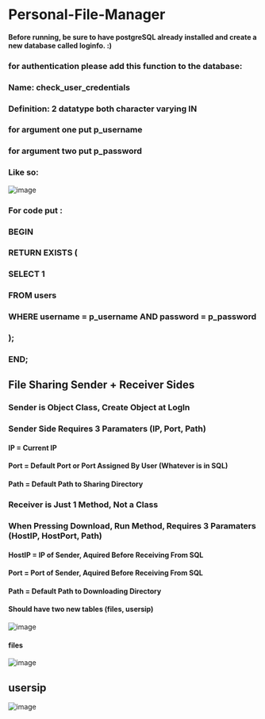 # Personal-File-Manager
#### Before running, be sure to have postgreSQL already installed and create a new database called loginfo. :)
### for authentication please add this function to the database: 
###     Name: check_user_credentials
###     Definition: 2 datatype both character varying IN
###                 for argument one put p_username
###                 for argument two put p_password
### Like so:
![image](https://github.com/yngerges-pro/Personal-File-Manager/assets/102266055/af26e7bf-aeac-4fbf-a44f-c21cd03ad8a3)

###     For code put : 
### BEGIN
###    RETURN EXISTS (
###        SELECT 1
###        FROM users
###        WHERE username = p_username AND password = p_password
###    );
### END;



## File Sharing Sender + Receiver Sides

### Sender is Object Class, Create Object at LogIn
### Sender Side Requires 3 Paramaters (IP, Port, Path)
#### IP = Current IP
#### Port = Default Port or Port Assigned By User (Whatever is in SQL)
#### Path = Default Path to Sharing Directory

### Receiver is Just 1 Method, Not a Class
### When Pressing Download, Run Method, Requires 3 Paramaters (HostIP, HostPort, Path)
#### HostIP = IP of Sender, Aquired Before Receiving From SQL
#### Port = Port of Sender, Aquired Before Receiving From SQL
#### Path = Default Path to Downloading Directory

#### Should have two new tables (files, usersip)
![image](https://github.com/yngerges-pro/Personal-File-Manager/assets/102266055/dd5d9dc4-2084-485c-81a1-35bf37501a83)

#### files
![image](https://github.com/yngerges-pro/Personal-File-Manager/assets/102266055/2cd696e5-bb53-4222-90ff-0dc0ef433113)

## usersip
![image](https://github.com/yngerges-pro/Personal-File-Manager/assets/102266055/bda1045f-2b70-45b9-93fc-ad550069c698)


